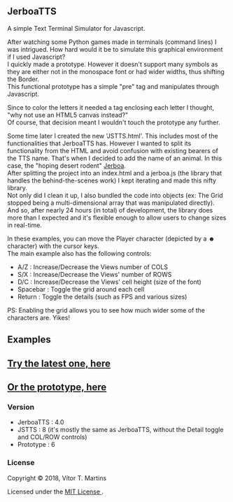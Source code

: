 ## JerboaTTS

A simple Text Terminal Simulator for Javascript.

After watching some Python games made in terminals (command lines) I was intrigued. How hard would it be to simulate this graphical environment if I used Javascript?  
I quickly made a prototype. However it doesn't support many symbols as they are either not in the monospace font or had wider widths, thus shifting the Border.  
This functional prototype has a simple "pre" tag and manipulates through Javascript.

Since to color the letters it needed a tag enclosing each letter I thought, "why not use an HTML5 canvas instead?"  
Of course, that decision meant I wouldn't touch the prototype any further.

Some time later I created the new 'JSTTS.html'. This includes most of the functionalities that JerboaTTS has.
However I wanted to split its functionality from the HTML and avoid confusion with existing bearers of the TTS name.
That's when I decided to add the name of an animal. In this case, the "hoping desert rodent" [Jerboa](https://en.wikipedia.org/wiki/Jerboa).  
After splitting the project into an index.html and a jerboa.js (the library that handles the behind-the-scenes work) I kept iterating and made this nifty library.  
Not only did I clean it up, I also bundled the code into objects (ex: The Grid stopped being a multi-dimensional array that was manipulated directly).  
And so, after nearly 24 hours (in total) of development, the library does more than I expected and it's flexible enough to allow users to change sizes in real-time.

In these examples, you can move the Player character (depicted by a **☻** character) with the cursor keys.  
The main example also has the following controls:
- A/Z : Increase/Decrease the Views number of COLS
- S/X : Increase/Decrease the Views' number of ROWS
- D/C : Increase/Decrease the Views' cell height (size of the font)
- Spacebar : Toggle the grid around each cell
- Return : Toggle the details (such as FPS and various sizes)

PS: Enabling the grid allows you to see how much wider some of the characters are. Yikes!

## Examples

## [Try the latest one, here](https://vimino.gitlab.io/JerboaTTS)
## [Or the prototype, here](https://vimino.gitlab.io/JerboaTTS/prototype.html)

### Version

- JerboaTTS : 4.0
- JSTTS : 8 (it's mostly the same as JerboaTTS, without the Detail toggle and COL/ROW controls)
- Prototype : 6

### License

Copyright &copy; 2018, Vítor T. Martins

Licensed under the [MIT License ](https://opensource.org/licenses/MIT).
